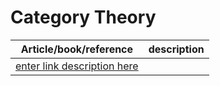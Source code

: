 # Category Theory

| Article/book/reference | description |
|--|--|
| [enter link description here](https://github.com/evowilliamson/category_theory/blob/master/resources/category-theory-for-programmers.pdf) |  |

<!--stackedit_data:
eyJoaXN0b3J5IjpbMjE0MjAzNDg3NV19
-->